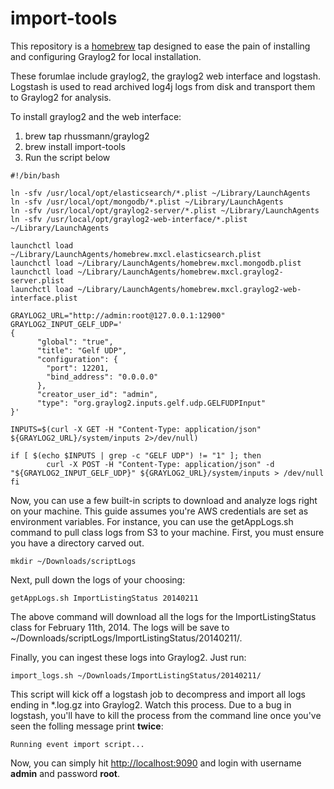 import-tools
============

This repository is a [homebrew](http://google.com) tap designed to ease the pain
of installing and configuring Graylog2 for local installation.

These forumlae include graylog2, the graylog2 web interface and logstash.
Logstash is used to read archived log4j logs from disk and transport them to
Graylog2 for analysis.

To install graylog2 and the web interface:

1. brew tap rhussmann/graylog2
2. brew install import-tools
3. Run the script below

```
#!/bin/bash

ln -sfv /usr/local/opt/elasticsearch/*.plist ~/Library/LaunchAgents
ln -sfv /usr/local/opt/mongodb/*.plist ~/Library/LaunchAgents
ln -sfv /usr/local/opt/graylog2-server/*.plist ~/Library/LaunchAgents
ln -sfv /usr/local/opt/graylog2-web-interface/*.plist ~/Library/LaunchAgents

launchctl load ~/Library/LaunchAgents/homebrew.mxcl.elasticsearch.plist
launchctl load ~/Library/LaunchAgents/homebrew.mxcl.mongodb.plist
launchctl load ~/Library/LaunchAgents/homebrew.mxcl.graylog2-server.plist
launchctl load ~/Library/LaunchAgents/homebrew.mxcl.graylog2-web-interface.plist

GRAYLOG2_URL="http://admin:root@127.0.0.1:12900"
GRAYLOG2_INPUT_GELF_UDP='
{
      "global": "true",
      "title": "Gelf UDP",
      "configuration": {
        "port": 12201,
        "bind_address": "0.0.0.0"
      },
      "creator_user_id": "admin",
      "type": "org.graylog2.inputs.gelf.udp.GELFUDPInput"
}'

INPUTS=$(curl -X GET -H "Content-Type: application/json" ${GRAYLOG2_URL}/system/inputs 2>/dev/null)

if [ $(echo $INPUTS | grep -c "GELF UDP") != "1" ]; then
        curl -X POST -H "Content-Type: application/json" -d "${GRAYLOG2_INPUT_GELF_UDP}" ${GRAYLOG2_URL}/system/inputs > /dev/null
fi
```

Now, you can use a few built-in scripts to download and analyze logs right on your machine. This guide assumes you're AWS credentials are set as environment variables. For instance, you can use the getAppLogs.sh command to pull class logs from S3 to your machine. First, you must ensure you have a directory carved out.

```
mkdir ~/Downloads/scriptLogs
```

Next, pull down the logs of your choosing:

```
getAppLogs.sh ImportListingStatus 20140211
```

The above command will download all the logs for the ImportListingStatus class for February 11th, 2014. The logs will be save to ~/Downloads/scriptLogs/ImportListingStatus/20140211/.

Finally, you can ingest these logs into Graylog2. Just run:

```
import_logs.sh ~/Downloads/ImportListingStatus/20140211/
```

This script will kick off a logstash job to decompress and import all logs ending in *.log.gz into Graylog2. Watch this process. Due to a bug in logstash, you'll have to kill the process from the command line once you've seen the folling message print __twice__:

```
Running event import script...
```

Now, you can simply hit [http://localhost:9090](http://localhost:9090) and login with username __admin__ and password __root__.
